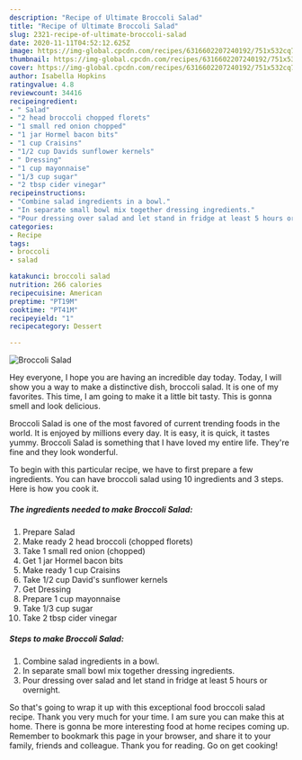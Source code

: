 ```yaml
---
description: "Recipe of Ultimate Broccoli Salad"
title: "Recipe of Ultimate Broccoli Salad"
slug: 2321-recipe-of-ultimate-broccoli-salad
date: 2020-11-11T04:52:12.625Z
image: https://img-global.cpcdn.com/recipes/6316602207240192/751x532cq70/broccoli-salad-recipe-main-photo.jpg
thumbnail: https://img-global.cpcdn.com/recipes/6316602207240192/751x532cq70/broccoli-salad-recipe-main-photo.jpg
cover: https://img-global.cpcdn.com/recipes/6316602207240192/751x532cq70/broccoli-salad-recipe-main-photo.jpg
author: Isabella Hopkins
ratingvalue: 4.8
reviewcount: 34416
recipeingredient:
- " Salad"
- "2 head broccoli chopped florets"
- "1 small red onion chopped"
- "1 jar Hormel bacon bits"
- "1 cup Craisins"
- "1/2 cup Davids sunflower kernels"
- " Dressing"
- "1 cup mayonnaise"
- "1/3 cup sugar"
- "2 tbsp cider vinegar"
recipeinstructions:
- "Combine salad ingredients in a bowl."
- "In separate small bowl mix together dressing ingredients."
- "Pour dressing over salad and let stand in fridge at least 5 hours or overnight."
categories:
- Recipe
tags:
- broccoli
- salad

katakunci: broccoli salad 
nutrition: 266 calories
recipecuisine: American
preptime: "PT19M"
cooktime: "PT41M"
recipeyield: "1"
recipecategory: Dessert

---
```



![Broccoli Salad](https://img-global.cpcdn.com/recipes/6316602207240192/751x532cq70/broccoli-salad-recipe-main-photo.jpg)

Hey everyone, I hope you are having an incredible day today. Today, I will show you a way to make a distinctive dish, broccoli salad. It is one of my favorites. This time, I am going to make it a little bit tasty. This is gonna smell and look delicious.

Broccoli Salad is one of the most favored of current trending foods in the world. It is enjoyed by millions every day. It is easy, it is quick, it tastes yummy. Broccoli Salad is something that I have loved my entire life. They're fine and they look wonderful.




To begin with this particular recipe, we have to first prepare a few ingredients. You can have broccoli salad using 10 ingredients and 3 steps. Here is how you cook it.

<!--inarticleads1-->

##### The ingredients needed to make Broccoli Salad:

1. Prepare  Salad
1. Make ready 2 head broccoli (chopped florets)
1. Take 1 small red onion (chopped)
1. Get 1 jar Hormel bacon bits
1. Make ready 1 cup Craisins
1. Take 1/2 cup David&#39;s sunflower kernels
1. Get  Dressing
1. Prepare 1 cup mayonnaise
1. Take 1/3 cup sugar
1. Take 2 tbsp cider vinegar




<!--inarticleads2-->

##### Steps to make Broccoli Salad:

1. Combine salad ingredients in a bowl.
1. In separate small bowl mix together dressing ingredients.
1. Pour dressing over salad and let stand in fridge at least 5 hours or overnight.




So that's going to wrap it up with this exceptional food broccoli salad recipe. Thank you very much for your time. I am sure you can make this at home. There is gonna be more interesting food at home recipes coming up. Remember to bookmark this page in your browser, and share it to your family, friends and colleague. Thank you for reading. Go on get cooking!
